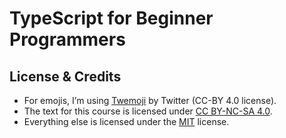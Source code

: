 # TypeScript for Beginner Programmers

## License & Credits

- For emojis, I’m using [Twemoji](https://github.com/twitter/twemoji) by Twitter (CC-BY 4.0 license).
- The text for this course is licensed under [CC BY-NC-SA 4.0](https://creativecommons.org/licenses/by-nc-sa/4.0/).
- Everything else is licensed under the [MIT](LICENSE-non-text.txt) license.